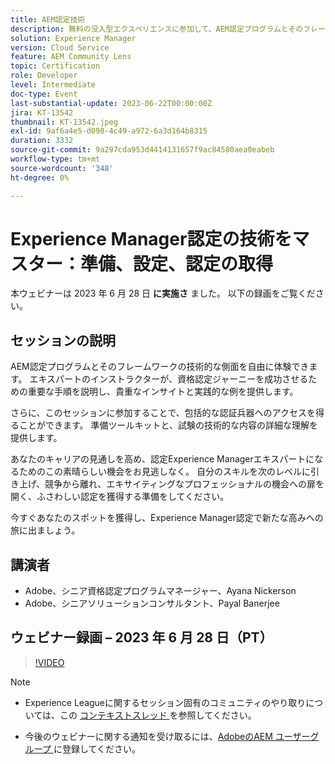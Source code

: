 ```yaml
---
title: AEM認定技術
description: 無料の没入型エクスペリエンスに参加して、AEM認定プログラムとそのフレームワークの技術的側面を探索してください。 エキスパートのインストラクターが、資格認定ジャーニーを成功させるための重要な手順を説明します。貴重なインサイトと実践的な例を提供します。さらに、このセッションに参加することで、包括的な資格認定の武器を利用できます。 私たちは、試験の準備ツールキットと試験の技術的な内容の詳細な理解を提供します。あなたのキャリアの見込みを高め、認定Experience Managerエキスパートになるためのこの素晴らしい機会をお見逃しなく。 自分のスキルを次のレベルに引き上げ、競合他社との差別化を図り、ふさわしい認定制度を獲得して、エキサイティングなプロフェッショナルのチャンスを生み出しましょう。今すぐあなたのスポットを獲得し、Experience Manager認定制度で新たな高みへの旅に出ましょう。
solution: Experience Manager
version: Cloud Service
feature: AEM Community Lens
topic: Certification
role: Developer
level: Intermediate
doc-type: Event
last-substantial-update: 2023-06-22T00:00:00Z
jira: KT-13542
thumbnail: KT-13542.jpeg
exl-id: 9af6a4e5-d090-4c49-a972-6a3d164b8315
duration: 3332
source-git-commit: 9a297cda953d4414131657f9ac84580aea0eabeb
workflow-type: tm+mt
source-wordcount: '348'
ht-degree: 0%

---
```


# Experience Manager認定の技術をマスター：準備、設定、認定の取得

本ウェビナーは 2023 年 6 月 28 日 **に実施さ** ました。 以下の録画をご覧ください。

## セッションの説明

AEM認定プログラムとそのフレームワークの技術的な側面を自由に体験できます。 エキスパートのインストラクターが、資格認定ジャーニーを成功させるための重要な手順を説明し、貴重なインサイトと実践的な例を提供します。

さらに、このセッションに参加することで、包括的な認証兵器へのアクセスを得ることができます。 準備ツールキットと、試験の技術的な内容の詳細な理解を提供します。

あなたのキャリアの見通しを高め、認定Experience Managerエキスパートになるためのこの素晴らしい機会をお見逃しなく。 自分のスキルを次のレベルに引き上げ、競争から離れ、エキサイティングなプロフェッショナルの機会への扉を開く、ふさわしい認定を獲得する準備をしてください。

今すぐあなたのスポットを獲得し、Experience Manager認定で新たな高みへの旅に出ましょう。

## 講演者

* Adobe、シニア資格認定プログラムマネージャー、Ayana Nickerson
* Adobe、シニアソリューションコンサルタント、Payal Banerjee

## ウェビナー録画 – 2023 年 6 月 28 日（PT）

>[!VIDEO](https://video.tv.adobe.com/v/3421028)

>[!NOTE]
>
>* Experience Leagueに関するセッション固有のコミュニティのやり取りについては、この [ コンテキストスレッド ](https://adobe.ly/3p2CmbA) を参照してください。
>
>* 今後のウェビナーに関する通知を受け取るには、[AdobeのAEM ユーザーグループ ](https://aem-augs.adobe.com/) に登録してください。
